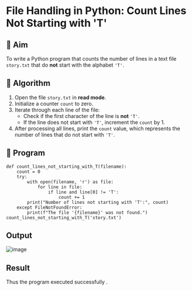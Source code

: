 # File Handling in Python: Count Lines Not Starting with 'T'

## 🎯 Aim
To write a Python program that counts the number of lines in a text file `story.txt` that do **not** start with the alphabet `'T'`.

## 🧠 Algorithm
1. Open the file `story.txt` in **read mode**.
2. Initialize a counter `count` to zero.
3. Iterate through each line of the file:
   - Check if the first character of the line is **not** `'T'`.
   - If the line does not start with `'T'`, increment the `count` by 1.
4. After processing all lines, print the `count` value, which represents the number of lines that do not start with `'T'`.

## 🧾 Program
```
def count_lines_not_starting_with_T(filename):
    count = 0
    try:
        with open(filename, 'r') as file:
            for line in file:
                if line and line[0] != 'T':
                    count += 1
        print("Number of lines not starting with 'T':", count)
    except FileNotFoundError:
        print(f"The file '{filename}' was not found.")
count_lines_not_starting_with_T('story.txt')
```
## Output
![image](https://github.com/user-attachments/assets/23f7380b-da5f-4d6e-b979-fced7fea93f5)


## Result
Thus the program executed successfully .
